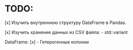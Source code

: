 # TODO:

[x] Изучить внутреннюю структуру DataFrame в Pandas.

[x] Изучить хранение данных из CSV файла:
    - std::variant

DataFrame:
[x] - Гетерогенные колонки


